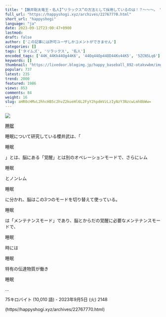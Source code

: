 ```yaml
---
title: "【藤井聡太竜王・名人】”リラックス”の方法として採用しているのは！？～～～。 "
full_url: "https://happyshogi.xyz/archives/22767770.html"
short_url: "happyshogi"
language: "ja"
date: 2023-09-12T23:00:47+0900
lastmod: 
draft: false
author: ['この記事には許可ユーザしかコメントができません']
categories: []
tags: ['タイムズ', 'リラックス', '名人']
encoded_tags: ['44K_44Kk44Og44K6', '44Oq44Op44OD44Kv44K5', '5ZCN5Lq6']
keywords: []
thumbnail: "https://livedoor.blogimg.jp/happy_baseball_892-otakvwbm/imgs/1/c/1c9565c9-s.jpg"
popular: 737
latest: 235
trend: 2000
featured: 1986
views: 853
comments: 84
weight: 16
slug: aHR0cHMvL2hhcHB5c2hvZ2kueHl6L2FyY2hpdmVzLzIyNzY3NzcwLmh0bWw=
---
```


![](https://livedoor.blogimg.jp/happy_baseball_892-otakvwbm/imgs/1/c/1c9565c9-s.jpg)

<div><a title='睡眠' href='https//ja.wikipedia.org/wiki/%E7%9D%A1%E7%9C%A0' target='_blank'><p>睡眠</p></a> <p class='searchresult'>睡眠について研究している櫻井武は、「<p>睡眠</p>」とは、脳にある「覚醒」とは別のオペレーションモードで、さらにレム<p>睡眠</p>とノンレム<p>睡眠</p>に分かれ、脳はこの3つのモードを切り替えて使っている。<p>睡眠</p>は「メンテナンスモード」であり、脳とからだの覚醒に必要なメンテナンスモードで、<p>睡眠</p>時には<p>睡眠</p>特有の伝達物質が働き<p>睡眠</p>…</p> <p class='mw-search-result-data'>75キロバイト (10,010 語) - 2023年9月5日 (火) 2148</p></div>

(https//happyshogi.xyz/archives/22767770.html)

